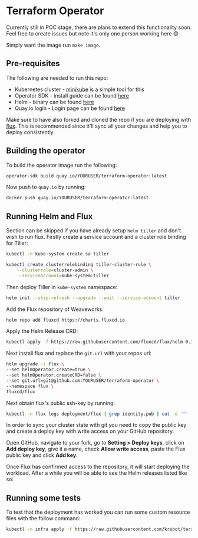 # Terraform Operator

Currently still in POC stage, there are plans to extend this functionality soon. Feel free to create issues but note it's only one person working here 😄

Simply want the image run `make image`.

## Pre-requisites

The following are needed to run this repo:

 - Kubernetes cluster - [minikube](https://github.com/kubernetes/minikube) is a simple tool for this
 - Operator SDK - install guide can be found [here](https://github.com/operator-framework/operator-sdk)
 - Helm - binary can be found [here](https://github.com/helm/helm)
 - Quay.io login - Login page can be found [here](https://quay.io/)


 Make sure to have also forked and cloned the repo if you are deploying with [flux](https://github.com/weaveworks/flux). This is recommended since it'll sync all your changes and help you to deploy consistently.

 ## Building the operator

 To build the operator image run the following:

 ```sh
operator-sdk build quay.io/YOURUSER/terraform-operator:latest
 ```

 Now push to `quay.io` by running:

 ```sh
docker push quay.io/YOURUSER/terraform-operator:latest
 ```

 ## Running Helm and Flux

 Section can be skipped if you have already setup `helm tiller` and don't wish to run flux. Firstly create a service account and a cluster role binding for Tiller:

 ```sh
 kubectl -n kube-system create sa tiller

 kubectl create clusterrolebinding tiller-cluster-rule \
     --clusterrole=cluster-admin \
     --serviceaccount=kube-system:tiller
 ```

 Then deploy Tiller in `kube-system` namespace:

 ```sh
 helm init --skip-refresh --upgrade --wait --service-account tiller
 ```

 Add the Flux repository of Weaveworks:

 ```sh
 helm repo add fluxcd https://charts.fluxcd.io
 ```

Apply the Helm Release CRD:

 ```sh
 kubectl apply -f https://raw.githubusercontent.com/fluxcd/flux/helm-0.10.1/deploy-helm/flux-helm-release-crd.yaml
 ```

Next install flux and replace the `git.url` with your repos url:


```sh
helm upgrade -i flux \
--set helmOperator.create=true \
--set helmOperator.createCRD=false \
--set git.url=git@github.com:YOURUSER/terraform-operator \
--namespace flux \
fluxcd/flux
```

Next obtain flux's public ssh-key by running:

```sh
kubectl -n flux logs deployment/flux | grep identity.pub | cut -d '"' -f2
```

In order to sync your cluster state with git you need to copy the public key and create a deploy key with write access on your GitHub repository.

Open GitHub, navigate to your fork, go to **Setting > Deploy keys**, click on **Add deploy key**, give it a name, check **Allow write access**, paste the Flux public key and click **Add key**.

Once Flux has confirmed access to the repository, it will start deploying the workload. After a while you will be able to see the Helm releases listed like so:

## Running some tests

To test that the deployment has worked you can run some custom resource files with the follow command:

```sh
kubectl -n infra apply -f https://raw.githubusercontent.com/krubot/terraform-operator/master/deploy/crds/terraform_v1alpha1_provider_cr.yaml
```
